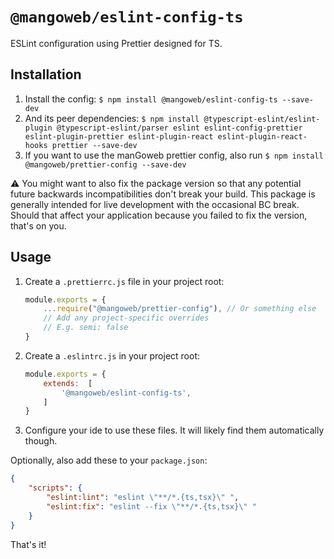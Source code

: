 # `@mangoweb/eslint-config-ts`

ESLint configuration using Prettier designed for TS.

## Installation

1) Install the config:
    `$ npm install @mangoweb/eslint-config-ts --save-dev`
2) And its peer dependencies:
    `$ npm install @typescript-eslint/eslint-plugin @typescript-eslint/parser eslint eslint-config-prettier eslint-plugin-prettier eslint-plugin-react eslint-plugin-react-hooks prettier --save-dev`
3) If you want to use the manGoweb prettier config, also run
    `$ npm install @mangoweb/prettier-config --save-dev`

⚠️ You might want to also fix the package version so that any potential future backwards incompatibilities don't break your build.
This package is generally intended for live development with the occasional BC break.
Should that affect your application because you failed to fix the version, that's on you.

## Usage

1) Create a `.prettierrc.js` file in your project root:
    ```javascript
    module.exports = {
        ...require("@mangoweb/prettier-config"), // Or something else
        // Add any project-specific overrides
        // E.g. semi: false
    }
    ```
2) Create a `.eslintrc.js` in your project root:
    ```javascript
    module.exports = {
        extends:  [
            '@mangoweb/eslint-config-ts',
        ]
    }
    ```
3) Configure your ide to use these files. It will likely find them automatically though.

Optionally, also add these to your `package.json`:
```json
{
    "scripts": {
        "eslint:lint": "eslint \"**/*.{ts,tsx}\" ",
        "eslint:fix": "eslint --fix \"**/*.{ts,tsx}\" "
    }
}
```

That's it!

